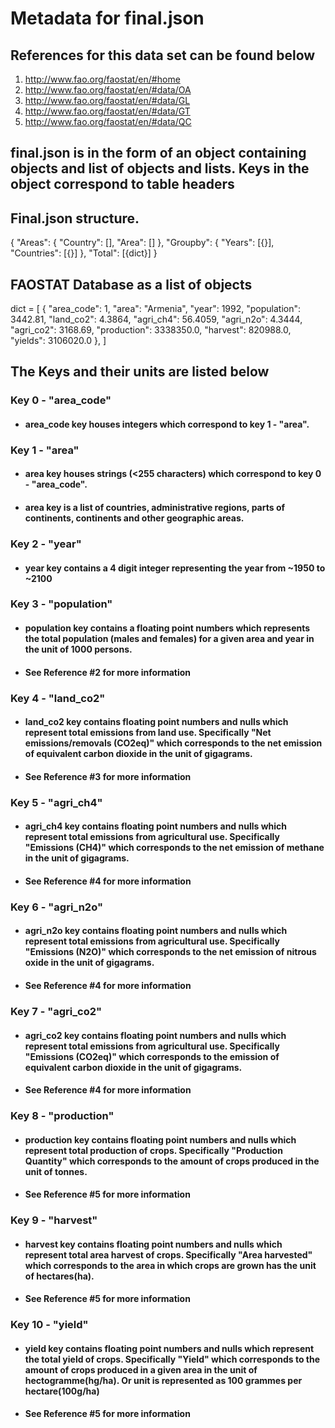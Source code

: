 # Metadata for final.json

## References for this data set can be found below
1. <http://www.fao.org/faostat/en/#home>
2. <http://www.fao.org/faostat/en/#data/OA>
3. <http://www.fao.org/faostat/en/#data/GL>
4. <http://www.fao.org/faostat/en/#data/GT>
5. <http://www.fao.org/faostat/en/#data/QC>

## final.json is in the form of an object containing objects and list of objects and lists.  Keys in the object correspond to table headers

## Final.json structure.
{
    "Areas": {
        "Country": [],
        "Area": []
    },
    "Groupby": {
        "Years": [{}],
        "Countries": [{}]
    },
    "Total": [{dict}]
}


## FAOSTAT Database as a list of objects
dict = [
    {
        "area_code": 1,
        "area": "Armenia",
        "year": 1992,
        "population": 3442.81,
        "land_co2": 4.3864,
        "agri_ch4": 56.4059,
        "agri_n2o": 4.3444,
        "agri_co2": 3168.69,
        "production": 3338350.0,
        "harvest": 820988.0,
        "yields": 3106020.0
    },
]

## The Keys and their units are listed below

### Key 0 - "area_code"
- #### area_code key houses integers which correspond to key 1 - "area".


### Key 1 - "area"
- #### area key houses strings (<255 characters) which correspond to key 0 - "area_code".
- #### area key is a list of countries, administrative regions, parts of continents, continents and other geographic areas.


### Key 2 - "year"
- #### year key contains a 4 digit integer representing the year from ~1950 to ~2100


### Key 3 - "population"
- #### population key contains a floating point numbers which represents the total population (males and females) for a given area and year in the unit of 1000 persons.
- #### See Reference #2 for more information


### Key 4 - "land_co2"
- #### land_co2 key contains floating point numbers and nulls which represent total emissions from land use.  Specifically "Net emissions/removals (CO2eq)" which corresponds to the net emission of equivalent carbon dioxide in the unit of gigagrams.
- #### See Reference #3 for more information


### Key 5 - "agri_ch4"
- #### agri_ch4 key contains floating point numbers and nulls which represent total emissions from agricultural use.  Specifically "Emissions (CH4)" which corresponds to the net emission of methane in the unit of gigagrams.
- #### See Reference #4 for more information


### Key 6 - "agri_n2o"
- #### agri_n2o key contains floating point numbers and nulls which represent total emissions from agricultural use.  Specifically "Emissions (N2O)" which corresponds to the net emission of nitrous oxide in the unit of gigagrams.
- #### See Reference #4 for more information


### Key 7 - "agri_co2"
- #### agri_co2 key contains floating point numbers and nulls which represent total emissions from agricultural use.  Specifically "Emissions (CO2eq)" which corresponds to the emission of equivalent carbon dioxide in the unit of gigagrams.
- #### See Reference #4 for more information


### Key 8 - "production"
- #### production key contains floating point numbers and nulls which represent total production of crops.  Specifically "Production Quantity" which corresponds to the amount of crops produced in the unit of tonnes.
- #### See Reference #5 for more information


### Key 9 - "harvest"
- #### harvest key contains floating point numbers and nulls which represent total area harvest of crops.  Specifically "Area harvested" which corresponds to the area in which crops are grown has the unit of hectares(ha).
- #### See Reference #5 for more information


### Key 10 - "yield"
- #### yield key contains floating point numbers and nulls which represent the total yield of crops.  Specifically "Yield" which corresponds to the amount of crops produced in a given area in the unit of hectogramme(hg/ha).  Or unit is represented as 100 grammes per hectare(100g/ha)
- #### See Reference #5 for more information